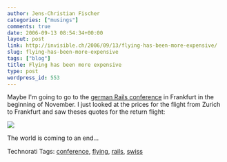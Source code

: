 ```yaml
---
author: Jens-Christian Fischer
categories: ["musings"]
comments: true
date: 2006-09-13 08:54:34+00:00
layout: post
link: http://invisible.ch/2006/09/13/flying-has-been-more-expensive/
slug: flying-has-been-more-expensive
tags: ["blog"]
title: Flying has been more expensive
type: post
wordpress_id: 553
---
```


Maybe I'm going to go to the [german Rails conference][1] in Frankfurt in the beginning of November. I just looked at the prices for the flight from Zurich to Frankfurt and saw theses quotes for the return flight:

![](/files/swiss-price.png)

The world is coming to an end...


[1]: http://www.rails-konferenz.de/


Technorati Tags: [conference](http://www.technorati.com/tag/conference), [flying](http://www.technorati.com/tag/flying), [rails](http://www.technorati.com/tag/rails), [swiss](http://www.technorati.com/tag/swiss)
